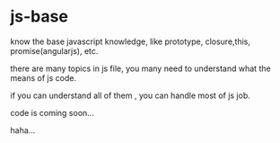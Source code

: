 js-base
=======

know the base javascript knowledge, like prototype, closure,this, promise(angularjs), etc.

there are many topics in js file, you many need to understand what the means of js code.

if you can understand all of them , you can handle most of js job.

code is coming soon...


haha...